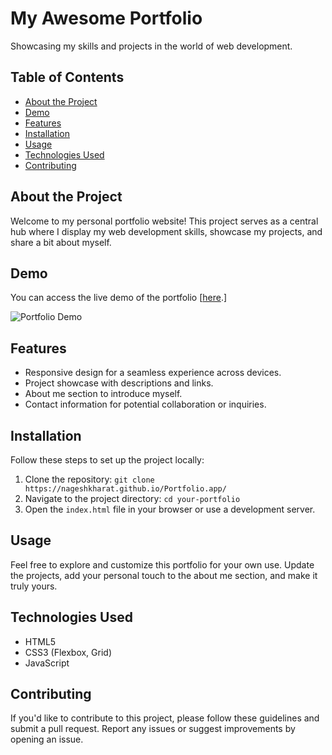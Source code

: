 # My Awesome Portfolio

Showcasing my skills and projects in the world of web development.

## Table of Contents
- [About the Project](#about-the-project)
- [Demo](#demo)
- [Features](#features)
- [Installation](#installation)
- [Usage](#usage)
- [Technologies Used](#technologies-used)
- [Contributing](#contributing)
  
## About the Project
Welcome to my personal portfolio website! This project serves as a central hub where I display my web development skills, showcase my projects, and share a bit about myself.

## Demo
You can access the live demo of the portfolio [[here](https://nageshkharat.github.io/PersonalPortfolio.github.io](https://nageshkharat.github.io/Portfolio.app/)).]

![Portfolio Demo](demo.gif)

## Features
- Responsive design for a seamless experience across devices.
- Project showcase with descriptions and links.
- About me section to introduce myself.
- Contact information for potential collaboration or inquiries.

## Installation
Follow these steps to set up the project locally:

1. Clone the repository: `git clone https://nageshkharat.github.io/Portfolio.app/`
2. Navigate to the project directory: `cd your-portfolio`
3. Open the `index.html` file in your browser or use a development server.

## Usage
Feel free to explore and customize this portfolio for your own use. Update the projects, add your personal touch to the about me section, and make it truly yours.

## Technologies Used
- HTML5
- CSS3 (Flexbox, Grid)
- JavaScript

## Contributing
If you'd like to contribute to this project, please follow these guidelines and submit a pull request. Report any issues or suggest improvements by opening an issue.
